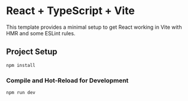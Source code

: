 # React + TypeScript + Vite

This template provides a minimal setup to get React working in Vite with HMR and some ESLint rules.

## Project Setup

```sh
npm install
```

### Compile and Hot-Reload for Development

```sh
npm run dev
```